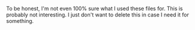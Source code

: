 

To be honest, I'm not even 100% sure what I used these files for. 
This is probably not interesting.
I just don't want to delete this in case I need it for something.
